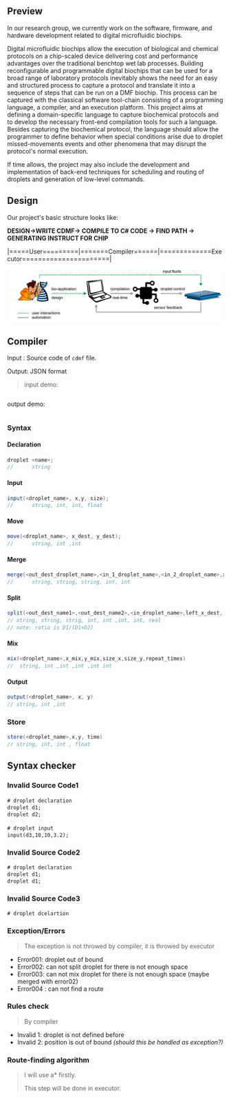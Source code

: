 ## Preview

In our research group, we currently work on the software, firmware, and hardware development related to digital microfluidic biochips. 

Digital microfluidic biochips allow the execution of biological and chemical protocols on a chip-scaled device delivering cost and performance advantages over the traditional benchtop wet lab processes. Building reconfigurable and programmable digital biochips that can be used for a broad range of laboratory protocols inevitably shows the need for an easy and structured process to capture a protocol and translate it into a sequence of steps that can be run on a DMF biochip. This process can be captured with the classical software tool-chain consisting of a programming language, a compiler, and an execution platform. This project aims at defining a domain-specific language to capture biochemical protocols and to develop the necessary front-end compilation tools for such a language. Besides capturing the biochemical protocol, the language should allow the programmer to define behavior when special conditions arise due to droplet missed-movements events and other phenomena that may disrupt the protocol's normal execution. 

If time allows, the project may also include the development and implementation of back-end techniques for scheduling and routing of droplets and generation of low-level commands.



## Design

Our project's basic structure looks like: 

**DESIGN->WRITE  CDMF-> COMPILE TO C# CODE -> FIND PATH -> GENERATING INSTRUCT FOR CHIP**

|=====User=========|=======Compiler======|=============Executor======================|



<img src="https://raw.githubusercontent.com/gggdttt/ImageBeds/master/img202210282155579.png" alt="image-20220929225512913" style="zoom:67%;" />

##  Compiler

Input : Source code of `cdmf` file.

Output: JSON format 

> input demo:

``` 

```

output demo:

```xml

```

### Syntax 

#### Declaration 

``` java
droplet <name>;
// 		string
```

#### Input

```java
input(<droplet_name>, x,y, size);
//      string, int, int, float
```

#### Move

``` java
move(<droplet_name>, x_dest, y_dest);
//		string, int ,int 
```

#### Merge

```java
merge(<out_dest_droplet_name>,<in_1_droplet_name>,<in_2_droplet_name>,x_dest,y_dest);
// 		string, string, string, int, int 
```

#### Split

```java
split(<out_dest_name1>,<out_dest_name2>,<in_droplet_name>,left_x_dest, left_y_dest, right_x_dest, right_y_dest, ratio);
// string, string, strig, int, int ,int, int, real
// note: ratio is D1/(D1+D2)
```

#### Mix

```java
mix(<droplet_name>,x_mix,y_mix,size_x,size_y,repeat_times)
// 	string, int ,int ,int ,int int
```

#### Output

``` java
output(<droplet_name>, x, y)
// string, int ,int 
```

### Store

```java
store(<droplet_name>,x,y, time)
// string, int, int , float
```

## Syntax checker

### Invalid Source Code1

```apl
# droplet declaration
droplet d1;
droplet d2;

# droplet input
input(d3,10,10,3.2);

```

### Invalid Source Code2

```api
# droplet declaration
droplet d1;
droplet d1;
```

### Invalid Source Code3

```api
# droplet dcelartion

```







### Exception/Errors

> The exception is not throwed by compiler, it is throwed by executor

* Error001: droplet out of bound
* Error002: can not split droplet for there is not enough space
* Error003: can not mix droplet for there is not enough space (maybe merged with error02)
* Error004 : can not find a route

### Rules check

> By compiler

* Invalid 1: droplet is not defined before
* Invalid 2: position is out of bound *(should this be handled as exception?)*



### Route-finding algorithm

> I will use a* firstly.
>
> This step will be done in executor.
